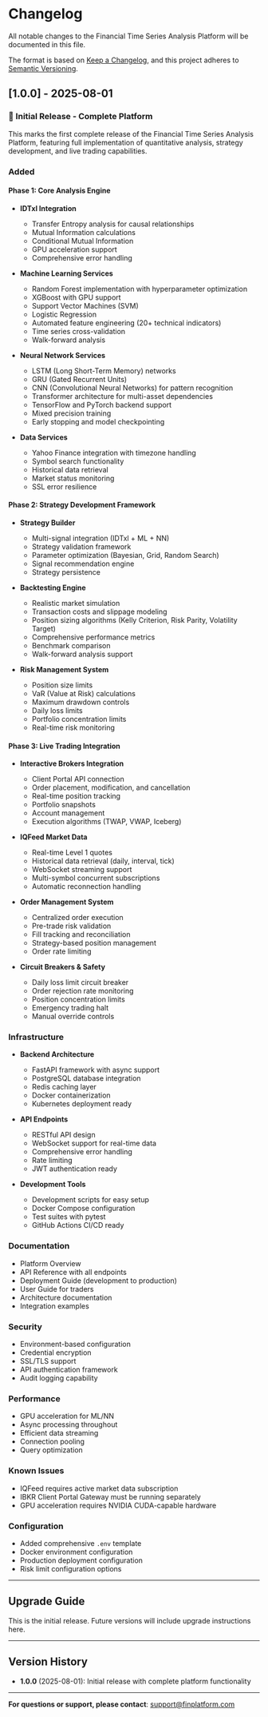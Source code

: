 # Changelog

All notable changes to the Financial Time Series Analysis Platform will be documented in this file.

The format is based on [Keep a Changelog](https://keepachangelog.com/en/1.0.0/),
and this project adheres to [Semantic Versioning](https://semver.org/spec/v2.0.0.html).

## [1.0.0] - 2025-08-01

### 🎉 Initial Release - Complete Platform

This marks the first complete release of the Financial Time Series Analysis Platform, featuring full implementation of quantitative analysis, strategy development, and live trading capabilities.

### Added

#### Phase 1: Core Analysis Engine
- **IDTxl Integration**
  - Transfer Entropy analysis for causal relationships
  - Mutual Information calculations
  - Conditional Mutual Information
  - GPU acceleration support
  - Comprehensive error handling

- **Machine Learning Services**
  - Random Forest implementation with hyperparameter optimization
  - XGBoost with GPU support
  - Support Vector Machines (SVM)
  - Logistic Regression
  - Automated feature engineering (20+ technical indicators)
  - Time series cross-validation
  - Walk-forward analysis

- **Neural Network Services**
  - LSTM (Long Short-Term Memory) networks
  - GRU (Gated Recurrent Units)
  - CNN (Convolutional Neural Networks) for pattern recognition
  - Transformer architecture for multi-asset dependencies
  - TensorFlow and PyTorch backend support
  - Mixed precision training
  - Early stopping and model checkpointing

- **Data Services**
  - Yahoo Finance integration with timezone handling
  - Symbol search functionality
  - Historical data retrieval
  - Market status monitoring
  - SSL error resilience

#### Phase 2: Strategy Development Framework
- **Strategy Builder**
  - Multi-signal integration (IDTxl + ML + NN)
  - Strategy validation framework
  - Parameter optimization (Bayesian, Grid, Random Search)
  - Signal recommendation engine
  - Strategy persistence

- **Backtesting Engine**
  - Realistic market simulation
  - Transaction costs and slippage modeling
  - Position sizing algorithms (Kelly Criterion, Risk Parity, Volatility Target)
  - Comprehensive performance metrics
  - Benchmark comparison
  - Walk-forward analysis support

- **Risk Management System**
  - Position size limits
  - VaR (Value at Risk) calculations
  - Maximum drawdown controls
  - Daily loss limits
  - Portfolio concentration limits
  - Real-time risk monitoring

#### Phase 3: Live Trading Integration
- **Interactive Brokers Integration**
  - Client Portal API connection
  - Order placement, modification, and cancellation
  - Real-time position tracking
  - Portfolio snapshots
  - Account management
  - Execution algorithms (TWAP, VWAP, Iceberg)

- **IQFeed Market Data**
  - Real-time Level 1 quotes
  - Historical data retrieval (daily, interval, tick)
  - WebSocket streaming support
  - Multi-symbol concurrent subscriptions
  - Automatic reconnection handling

- **Order Management System**
  - Centralized order execution
  - Pre-trade risk validation
  - Fill tracking and reconciliation
  - Strategy-based position management
  - Order rate limiting

- **Circuit Breakers & Safety**
  - Daily loss limit circuit breaker
  - Order rejection rate monitoring
  - Position concentration limits
  - Emergency trading halt
  - Manual override controls

### Infrastructure
- **Backend Architecture**
  - FastAPI framework with async support
  - PostgreSQL database integration
  - Redis caching layer
  - Docker containerization
  - Kubernetes deployment ready

- **API Endpoints**
  - RESTful API design
  - WebSocket support for real-time data
  - Comprehensive error handling
  - Rate limiting
  - JWT authentication ready

- **Development Tools**
  - Development scripts for easy setup
  - Docker Compose configuration
  - Test suites with pytest
  - GitHub Actions CI/CD ready

### Documentation
- Platform Overview
- API Reference with all endpoints
- Deployment Guide (development to production)
- User Guide for traders
- Architecture documentation
- Integration examples

### Security
- Environment-based configuration
- Credential encryption
- SSL/TLS support
- API authentication framework
- Audit logging capability

### Performance
- GPU acceleration for ML/NN
- Async processing throughout
- Efficient data streaming
- Connection pooling
- Query optimization

### Known Issues
- IQFeed requires active market data subscription
- IBKR Client Portal Gateway must be running separately
- GPU acceleration requires NVIDIA CUDA-capable hardware

### Configuration
- Added comprehensive `.env` template
- Docker environment configuration
- Production deployment configuration
- Risk limit configuration options

---

## Upgrade Guide

This is the initial release. Future versions will include upgrade instructions here.

---

## Version History

- **1.0.0** (2025-08-01): Initial release with complete platform functionality

---

**For questions or support, please contact**: support@finplatform.com
